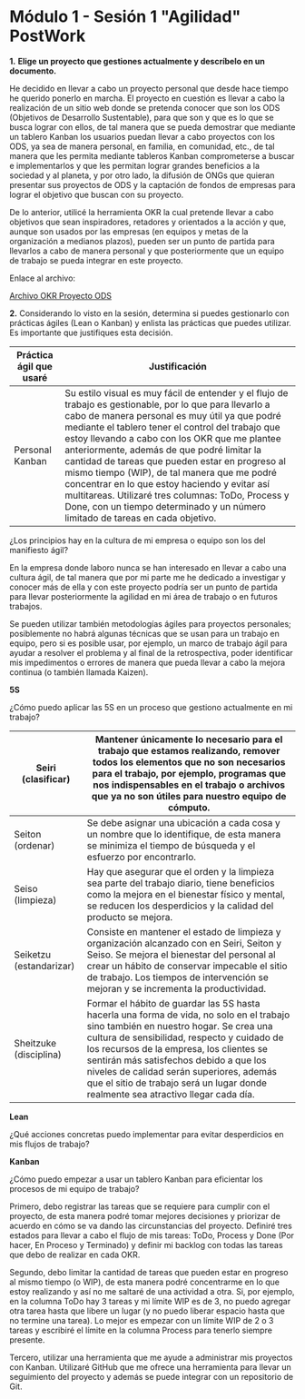# Módulo 1 - Sesión 1 "Agilidad" PostWork

**1.** **Elige un proyecto que gestiones actualmente y descríbelo en un documento.**

He decidido en llevar a cabo un proyecto personal que desde hace tiempo he querido ponerlo en marcha. El proyecto en cuestión es llevar a cabo la realización de un sitio web donde se pretenda conocer que son los ODS (Objetivos de Desarrollo Sustentable), para que son y que es lo que se busca lograr con ellos, de tal manera que se pueda demostrar que mediante un tablero Kanban los usuarios puedan llevar a cabo proyectos con los ODS, ya sea de manera personal, en familia, en comunidad, etc., de tal manera que les permita mediante tableros Kanban comprometerse a buscar e implementarlos y que les permitan lograr grandes beneficios a la sociedad y al planeta, y por otro lado, la difusión de ONGs que quieran presentar sus proyectos de ODS y la captación de fondos de empresas para lograr el objetivo que buscan con su proyecto.

De lo anterior, utilicé la herramienta OKR la cual pretende llevar a cabo objetivos que sean inspiradores, retadores y orientados a la acción y que, aunque son usados por las empresas (en equipos y metas de la organización a medianos plazos), pueden ser un punto de partida para llevarlos a cabo de manera personal y que posteriormente que un equipo de trabajo se pueda integrar en este proyecto.

Enlace al archivo:

[Archivo OKR Proyecto ODS](https://drive.google.com/drive/folders/1qZNrDAzXNZenVnWJc6jx2euNsrSIwOQ9?usp=sharing)

**2.** Considerando lo visto en la sesión, determina si puedes gestionarlo con prácticas ágiles (Lean o Kanban) y enlista las prácticas que puedes utilizar. Es importante que justifiques esta decisión.

| Práctica ágil que usaré  | Justificación                                                                                                                                                                                                                                                                                                                                                                                                                                                                                                                                                                                             |
|--------------------------|-----------------------------------------------------------------------------------------------------------------------------------------------------------------------------------------------------------------------------------------------------------------------------------------------------------------------------------------------------------------------------------------------------------------------------------------------------------------------------------------------------------------------------------------------------------------------------------------------------------|
| Personal Kanban          | Su estilo visual es muy fácil de entender y el flujo de trabajo es gestionable, por lo que para llevarlo a cabo de manera personal es muy útil ya que podré mediante el tablero tener el control del trabajo que estoy llevando a cabo con los OKR que me plantee anteriormente, además de que podré limitar la cantidad de tareas que pueden estar en progreso al mismo tiempo (WIP), de tal manera que me podré concentrar en lo que estoy haciendo y evitar así multitareas. Utilizaré tres columnas: ToDo, Process y Done, con un tiempo determinado y un número limitado de tareas en cada objetivo. |

¿Los principios hay en la cultura de mi empresa o equipo son los del manifiesto ágil?

En la empresa donde laboro nunca se han interesado en llevar a cabo una cultura ágil, de tal manera que por mi parte me he dedicado a investigar y conocer más de ella y con este proyecto podría ser un punto de partida para llevar posteriormente la agilidad en mi área de trabajo o en futuros trabajos.

Se pueden utilizar también metodologías ágiles para proyectos personales; posiblemente no habrá algunas técnicas que se usan para un trabajo en equipo, pero si es posible usar, por ejemplo, un marco de trabajo ágil para ayudar a resolver el problema y al final de la retrospectiva, poder identificar mis impedimentos o errores de manera que pueda llevar a cabo la mejora continua (o también llamada Kaizen).

**5S**

¿Cómo puedo aplicar las 5S en un proceso que gestiono actualmente en mi trabajo?

| Seiri (clasificar)      | Mantener únicamente lo necesario para el trabajo que estamos realizando, remover todos los elementos que no son necesarios para el trabajo, por ejemplo, programas que nos indispensables en el trabajo o archivos que ya no son útiles para nuestro equipo de cómputo.                                                                                                                                    |
|-------------------------|------------------------------------------------------------------------------------------------------------------------------------------------------------------------------------------------------------------------------------------------------------------------------------------------------------------------------------------------------------------------------------------------------------|
| Seiton (ordenar)        | Se debe asignar una ubicación a cada cosa y un nombre que lo identifique, de esta manera se minimiza el tiempo de búsqueda y el esfuerzo por encontrarlo.                                                                                                                                                                                                                                                  |
| Seiso (limpieza)        | Hay que asegurar que el orden y la limpieza sea parte del trabajo diario, tiene beneficios como la mejora en el bienestar físico y mental, se reducen los desperdicios y la calidad del producto se mejora.                                                                                                                                                                                                |
| Seiketzu (estandarizar) | Consiste en mantener el estado de limpieza y organización alcanzado con en Seiri, Seiton y Seiso. Se mejora el bienestar del personal al crear un hábito de conservar impecable el sitio de trabajo. Los tiempos de intervención se mejoran y se incrementa la productividad.                                                                                                                              |
| Sheitzuke (disciplina)  | Formar el hábito de guardar las 5S hasta hacerla una forma de vida, no solo en el trabajo sino también en nuestro hogar. Se crea una cultura de sensibilidad, respecto y cuidado de los recursos de la empresa, los clientes se sentirán más satisfechos debido a que los niveles de calidad serán superiores, además que el sitio de trabajo será un lugar donde realmente sea atractivo llegar cada día. |

**Lean**

¿Qué acciones concretas puedo implementar para evitar desperdicios en mis flujos de trabajo?

**Kanban**

¿Cómo puedo empezar a usar un tablero Kanban para eficientar los procesos de mi equipo de trabajo?

Primero, debo registrar las tareas que se requiere para cumplir con el proyecto, de esta manera podré tomar mejores decisiones y priorizar de acuerdo en cómo se va dando las circunstancias del proyecto. Definiré tres estados para llevar a cabo el flujo de mis tareas: ToDo, Process y Done (Por hacer, En Proceso y Terminado) y definir mi backlog con todas las tareas que debo de realizar en cada OKR.

Segundo, debo limitar la cantidad de tareas que pueden estar en progreso al mismo tiempo (o WIP), de esta manera podré concentrarme en lo que estoy realizando y así no me saltaré de una actividad a otra. Si, por ejemplo, en la columna ToDo hay 3 tareas y mi límite WIP es de 3, no puedo agregar otra tarea hasta que libere un lugar (y no puedo liberar espacio hasta que no termine una tarea). Lo mejor es empezar con un límite WIP de 2 o 3 tareas y escribiré el límite en la columna Process para tenerlo siempre presente.

Tercero, utilizar una herramienta que me ayude a administrar mis proyectos con Kanban. Utilizaré GitHub que me ofrece una herramienta para llevar un seguimiento del proyecto y además se puede integrar con un repositorio de Git.

